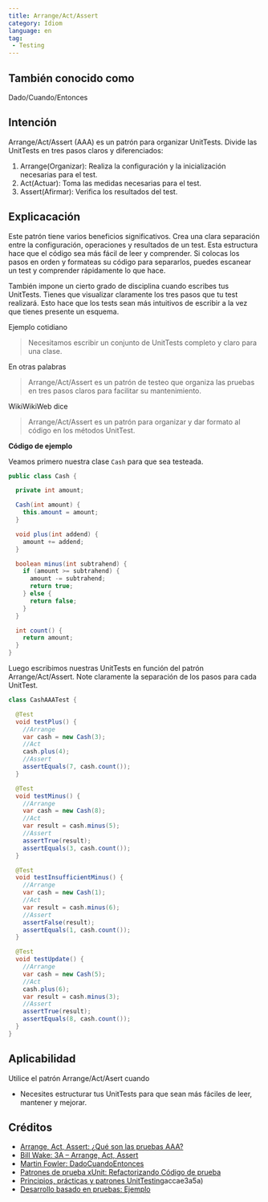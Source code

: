 ```yaml
---
title: Arrange/Act/Assert
category: Idiom
language: en
tag:
 - Testing
---
```


## También conocido como

Dado/Cuando/Entonces

## Intención

Arrange/Act/Assert (AAA) es un patrón para organizar UnitTests.
Divide las UnitTests en tres pasos claros y diferenciados:

1. Arrange(Organizar): Realiza la configuración y la inicialización necesarias para el test.
2. Act(Actuar): Toma las medidas necesarias para el test.
3. Assert(Afirmar): Verifica los resultados del test.

## Explicacación

Este patrón tiene varios beneficios significativos. Crea una clara separación entre la configuración, operaciones y resultados de un test. Esta estructura hace que el código sea más fácil de leer y comprender. Si
colocas los pasos en orden y formateas su código para separarlos, puedes escanear un test y
comprender rápidamente lo que hace.

También impone un cierto grado de disciplina cuando escribes tus UnitTests. Tienes que visualizar
claramente los tres pasos que tu test realizará. Esto hace que los tests sean más intuitivos de escribir a la vez que tienes presente un esquema.

Ejemplo cotidiano

> Necesitamos escribir un conjunto de UnitTests completo y claro para una clase.

En otras palabras

> Arrange/Act/Assert es un patrón de testeo que organiza las pruebas en tres pasos claros para facilitar su
> mantenimiento.

WikiWikiWeb dice

> Arrange/Act/Assert es un patrón para organizar y dar formato al código en los métodos UnitTest.

**Código de ejemplo**

Veamos primero nuestra clase `Cash` para que sea testeada.

```java
public class Cash {

  private int amount;

  Cash(int amount) {
    this.amount = amount;
  }

  void plus(int addend) {
    amount += addend;
  }

  boolean minus(int subtrahend) {
    if (amount >= subtrahend) {
      amount -= subtrahend;
      return true;
    } else {
      return false;
    }
  }

  int count() {
    return amount;
  }
}
```

Luego escribimos nuestras UnitTests en función del patrón Arrange/Act/Assert. Note claramente la separación de los pasos para cada UnitTest.

```java
class CashAAATest {

  @Test
  void testPlus() {
    //Arrange
    var cash = new Cash(3);
    //Act
    cash.plus(4);
    //Assert
    assertEquals(7, cash.count());
  }

  @Test
  void testMinus() {
    //Arrange
    var cash = new Cash(8);
    //Act
    var result = cash.minus(5);
    //Assert
    assertTrue(result);
    assertEquals(3, cash.count());
  }

  @Test
  void testInsufficientMinus() {
    //Arrange
    var cash = new Cash(1);
    //Act
    var result = cash.minus(6);
    //Assert
    assertFalse(result);
    assertEquals(1, cash.count());
  }

  @Test
  void testUpdate() {
    //Arrange
    var cash = new Cash(5);
    //Act
    cash.plus(6);
    var result = cash.minus(3);
    //Assert
    assertTrue(result);
    assertEquals(8, cash.count());
  }
}
```

## Aplicabilidad

Utilice el patrón Arrange/Act/Asert cuando

* Necesites estructurar tus UnitTests para que sean más fáciles de leer, mantener y mejorar.

## Créditos

* [Arrange, Act, Assert: ¿Qué son las pruebas AAA?](https://blog.ncrunch.net/post/arrange-act-assert-aaa-testing.aspx)
* [Bill Wake: 3A – Arrange, Act, Assert](https://xp123.com/articles/3a-arrange-act-assert/)
* [Martin Fowler: DadoCuandoEntonces](https://martinfowler.com/bliki/GivenWhenThen.html)
* [Patrones de prueba xUnit: Refactorizando Código de prueba](https://www.amazon.com/gp/product/0131495054/ref=as_li_qf_asin_il_tl?ie=UTF8&tag=javadesignpat-20&creative=9325&linkCode=as2&creativeASIN=0131495054&linkId=99701e8f4af2f63d0bcf50)
* [Principios, prácticas y patrones UnitTesting](https://www.amazon.com/gp/product/1617296279/ref=as_li_qf_asin_il_tl?ie=UTF8&tag=javadesignpat-20&creative=9325&linkCode=as2&creativeASIN=1617296279&linkId=74c75cfae3a5a)accae3a5a)
* [Desarrollo basado en pruebas: Ejemplo](https://www.amazon.com/gp/product/0321146530/ref=as_li_qf_asin_il_tl?ie=UTF8&tag=javadesignpat-20&creative=9325&linkCode=as2&creativeASIN=0321146530&linkId=5c63a93d8c1175b47caef50875)
